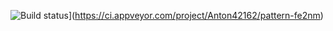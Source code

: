 ![Build status](https://ci.appveyor.com/api/projects/status/p2hc3qjxob7xh24n?svg=true)](https://ci.appveyor.com/project/Anton42162/pattern-fe2nm)
